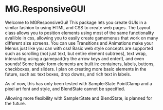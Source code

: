# MG.ResponsiveGUI

Welcome to MGResponsiveGui! This package lets you create GUIs in a similar fashion to using HTML and CSS to create web pages.
The Layout class allows you to position elements using most of the same functionality availible in css, allowing you to easily create gamemenus that work on many different size screens.
You can use Transitions and Animations make your Menus just like you can with css!
Basic web style concepts are supported such as scrolling (not just text, but entire element subtrees), text wrap, interacting using a gamepad(try the arrow keys and enter!), and even sounds!
Some basic form elements are built in: containers, labels, buttons, checkboxes, and sliders.
I plan on creating more basic elements in the future, such as: text boxes, drop downs, and rich text in labels.

As of now, this has only been tested with SamplerState.PointClamp and a pixel art font and style, and BlendState cannot be specified.

Allowing more flexibility with SamplerState and BlendState, is planned for the future.